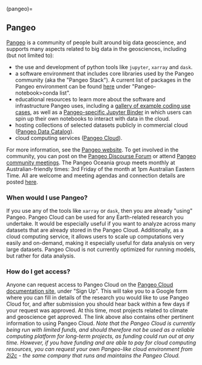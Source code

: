 (pangeo)=
## Pangeo

[Pangeo](https://pangeo.io) is a community of people built around big data geoscience, and supports many aspects related to big data in the geosciences, including (but not limited to):
- the use and development of python tools like `jupyter`, `xarray` and `dask`. 
- a software environment that includes core libraries used by the Pangeo community (aka the "Pangeo Stack"). A current list of packages in the Pangeo environment can be found [here](https://pangeo-data.github.io/pangeo-stacks/images.html) under "Pangeo-notebook>conda list".
- educational resources to learn more about the software and infrastructure Pangeo uses, including a [gallery of example coding use cases](https://pangeo.io/gallery.html), as well as a [Pangeo-specific Jupyter Binder](https://pangeo-binder.readthedocs.io/en/prod/) in which users can spin up their own notebooks to interact with data in the cloud.
- hosting collections of selected datasets publicly in commercial cloud ([Pangeo Data Catalog](https://catalog.pangeo.io/browse/master/)). 
- cloud computing services ([Pangeo Cloud](https://pangeo.io/cloud.html)).

For more information, see the [Pangeo website](https://pangeo.io/index.html). To get involved in the community, you can post on the [Pangeo Discourse Forum](https://discourse.pangeo.io) or attend [Pangeo community meetings](https://pangeo.io/meeting-notes.html). The Pangeo Oceania group meets monthly at Australian-friendly times: 3rd Friday of the month at 1pm Australian Eastern Time. All are welcome and meeting agendas and connection details are posted [here](https://discourse.pangeo.io/t/pangeo-oceania-meetings-and-agendas/1762).

### When would I use Pangeo?

If you use any of the tools like `xarray` or `dask`, then you are already "using" Pangeo. 
Pangeo Cloud can be used for any Earth-related research you undertake. It would be especially useful if you want to analyze across many datasets that are already stored in the Pangeo Cloud. Additionally, as a cloud computing service, it allows users to scale up computations very easily and on-demand, making it especially useful for data analysis on very large datasets. Pangeo Cloud is not currently optimized for running models, but rather for data analysis.

### How do I get access?

Anyone can request access to Pangeo Cloud on the [Pangeo Cloud documentation site](https://pangeo.io/cloud.html), under "Sign Up". This will take you to a Google form where you can fill in details of the research you would like to use Pangeo Cloud for, and after submission you should hear back within a few days if your request was approved. At this time, most projects related to climate and geoscience get approved. The link above also contains other pertinent information to using Pangeo Cloud.
*Note that the Pangeo Cloud is currently being run with limited funds, and should therefore not be used as a reliable computing platform for long-term projects, as funding could run out at any time. However, if you have funding and are able to pay for cloud computing resources, you can request your own Pangeo-like cloud environment from [2i2c](https://2i2c.org) - the same company that runs and maintains the Pangeo Cloud.*
